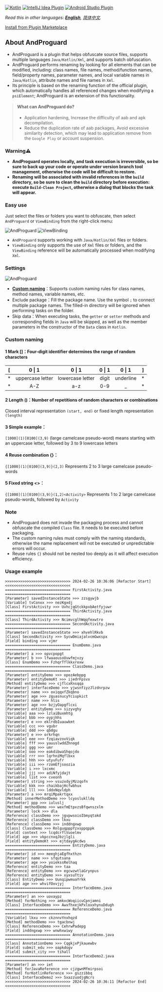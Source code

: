[![Kotlin](https://img.shields.io/badge/%20language-Kotlin-blueviolet.svg)](https://kotlinlang.org/)
[![IntelliJ Idea Plugin](https://img.shields.io/badge/plugin-IntelliJ%20%20Idea-blue.svg)](https://plugins.jetbrains.com/plugin/23840-andproguard)
[![Android Studio Plugin](https://img.shields.io/badge/plugin-AndroidStudio-green.svg)](https://plugins.jetbrains.com/plugin/23840-andproguard)

*Read this in other languages: **[English](README.md)**, [简体中文](README.zh.md).*

[Install from Plugin Marketplace](https://plugins.jetbrains.com/plugin/23840-andproguard)

## About AndProguard

- AndProguard is a plugin that helps obfuscate source files, supports multiple languages `Java/Kotlin/Xml`,
  and supports batch obfuscation.
- AndProguard performs renaming by looking for all elements that can be modified, including: class names,
  file names, method/function names, field/property names, parameter names, and local variable names in `Java/Kotlin`,
  attribute names and file names in `Xml`.
- Its principle is based on the renaming function of the official plugin, which automatically handles all referenced
  changes when modifying a `psiElement`; AndProguard is an extension of this functionality.

> #### What can AndProguard do?
>- Application hardening, Increase the difficulty of aab and apk decompilation.
>- Reduce the duplication rate of aab packages, Avoid excessive similarity detection, which may lead to application
   remove from the `Google Play` or account suspension.

### Warning⚠️

- **AndProguard operates locally, and task execution is irreversible, so be sure to back up your code or operate
  under version branch tool management, otherwise the code will be difficult to restore.**
- **Renaming will be associated with invalid references in the `build` directory,
  so be sure to clean the `build` directory before execution: execute `Build-Clean Project`,
  otherwise a dialog that blocks the task will appear.**

### Easy use

Just select the files or folders you want to obfuscate, then select `AndProguard` or `ViewBinding` from
the right-click menu:

![AndProguard](img/AndProguard.gif)
![ViewBinding](img/ViewBinding.gif)

- `AndProguard` supports working with `Java/Kotlin/Xml` files or folders.
- `ViewBinding` only supports the use of `Xml` files or folders, and the `ViewBinding` reference will be
  automatically processed when modifying `Xml`.

### Settings

![AndProguard](img/config.PNG)

- **[Custom naming](#custom-naming)**：Supports custom naming rules for class names, method names, variable names, etc.
- Exclude package：Fill the package name. Use the symbol `;` to connect multiple package names.
  The filled-in directory will be ignored when performing tasks on the folder.
- Skip data：When executing tasks, the `getter` or `setter` methods and corresponding fields in `Java` will be skipped,
  as well as the member parameters in the constructor of the `Data` class in `Kotlin`.

### Custom naming

#### 1 Mark []：Four-digit identifier determines the range of random characters

| [ |      0 \| 1      |      0 \| 1      | 0 \| 1 |  0 \| 1   | ] |
|---|:----------------:|:----------------:|:------:|:---------:|---|
| * | uppercase letter | lowercase letter | digit  | underline | * |
| * |       A-Z        |       a-z        |  0-9   |     _     | * |

#### 2 Length ()：Number of repetitions of random characters or combinations

Closed interval representation `(start, end)` or fixed length representation `(length)`

#### 3 Simple example：

`[1000](1)[0100](3,9)` (large camelcase pseudo-word) means starting with an uppercase letter,
followed by 3 to 9 lowercase letters

#### 4 Reuse combination {}：

`{[1000](1)[0100](3,9)}(2,3)` Represents 2 to 3 large camelcase pseudo-words

#### 5 Fixed string <>：

`{[1000](1)[0100](3,9)}(1,2)<Activity>` Represents 1 to 2 large camelcase pseudo-words, followed by `Activity`

### Note

- AndProguard does not invade the packaging process and cannot obfuscate the compiled `Class` file.
  It needs to be executed before packaging.
- The custom naming rules must comply with the naming standards,
  otherwise the name replacement will not be executed or unpredictable errors will occur.
- Reuse rules `{}` should not be nested too deeply as it will affect execution efficiency.

### Usage example

```
>>>>>>>>>>>>>>>>>>>>>>>>>>>>>> 2024-02-26 10:36:06 [Refactor Start] <<<<<<<<<<<<<<<<<<<<<<<<<<<<<<
============================== FirstActivity.java ==============================
[Parameter] savedInstanceState >>> zzsgywjb
[Variable] tvConxx >>> nezKgxdj
[Class] FirstActivity >>> UvhcjqGtckkpxbAetfyjuwr
============================== ThirdActivity.java ==============================
[Class] ThirdActivity >>> NcimvcglhWqqfexwtro
============================== SecondActivity.java ==============================
[Parameter] savedInstanceState >>> xhvehlRkvb
[Class] SecondActivity >>> SycwDmiajalvcmGwxspx
[Field] binding >>> vjmr
============================== EnumDemo.java ==============================
[Parameter] a >>> opvcpopgt
[Parameter] b >>> lfwaaousoUvwfmjvzy
[Class] EnumDemo >>> FzhqrTflkkxroxw
============================== ClassDemo.java ==============================
[Parameter] entityDemo >>> opozAebppg
[Parameter] entityDemoKt >>> ijedrFpsvx
[Method] entityDemo >>> cjflcxKnsqqa
[Parameter] interfaceDemo >>> yjwsnfiyzJlzdnrpzw
[Parameter] name >>> oxiqqxfZkqbno
[Parameter] age >>> zguasnucyYciupkict
[Parameter] name >>> hlis
[Parameter] age >>> bzjyOapgflcxi
[Parameter] entityDemo >>> sizyvghy
[Variable] aaa >>> lzlaiBuxmhtg
[Variable] bbb >>> oypjhhs
[Parameter] e >>> eklrdbIuauwkmt
[Variable] ccc >>> vgubr
[Variable] ddd >>> qbdgu
[Parameter] e >>> orkrhqn
[Variable] eee >>> fzqiavzovViqk
[Variable] fff >>> yauuslwddZhnogd
[Variable] ggg >>> umr
[Variable] ooo >>> eakdibwaShqojdo
[Variable] rrr >>> lqrhniMqflbxx
[Variable] hhh >>> utyvFufr
[Variable] iii >>> rzomEfjsoozia
[Variable] i >>> lxcxmc
[Variable] jjj >>> adiNfyjdajt
[Variable] list >>> cveonh
[Parameter] string >>> vsuzxdyjMzzqofn
[Variable] kkk >>> chaikbajHcfwbhux
[Variable] lll >>> lddxNqvldph
[Parameter] a >>> mrqiMpakrtqxx
[Method] innerMethodDemo >>> lcyosluklldq
[Parameter] ppp >>> iuluslj
[Method] methodDemo >>> wexfmEtpxzsBfqwnszxlm
[Parameter] lock >>> dla
[Reference] classDemo >>> jgvpwsoioIbmyqtakd
[Reference] classDemo >>> lkxu
[Reference] classDemo >>> inddngxwp
[Class] ClassDemo >>> RnlguqpppYzxsppqppk
[Field] context >>> lcqdcrflVuoelmv
[Field] age >>> vkpccnxqJbzjlgli
[Field] entityDemoKt >>> ejtdaygAcdws
============================== EntityDemo.java ==============================
[Parameter] id >>> meeghjaEgfhxthzn
[Parameter] name >>> sfqutsana
[Parameter] age >>> yoiekssRelhaq
[Reference] entityDemo >>> taa
[Reference] entityDemo >>> egcwzwtlaGrynpus
[Reference] entityDemo >>> xyxsuTtiv
[Class] EntityDemo >>> UunqipwmuaYrkk
[Field] age >>> whvifOxvjyj
============================== InterfaceDemo.java ==============================
[Parameter] an >>> uovaypz
[Method] forNothing >>> amkxcWoqiicuCpnjamni
[Class] InterfaceDemo >>> AwxfhxejkPxloxxhynuDdugh
============================== ReferenceDemo.java ==============================
[Variable] lkxu >>> ckznnvYnxhqzd
[Method] methodDemo >>> tgacbnwj
[Class] ReferenceDemo >>> CehrwPadepg
[Field] inddngxwp >>> wnwhxwiwy
============================== AnnotationDemo.java ==============================
[Class] AnnotationDemo >>> CqgkjxPjkauewbv
[Field] submit_edu >>> oapkdogv
[Field] submit_city >>> tihall
============================== InterfaceDemo2.java ==============================
[Parameter] an >>> iet
[Method] forJavaReference >>> cjzgwnMfmirpsoi
[Method] forKotlinReference >>> gszzibbq
[Class] InterfaceDemo2 >>> SxazzuodjgNcrs
>>>>>>>>>>>>>>>>>>>>>>>>>>>>>> 2024-02-26 10:36:11 [Refactor End] <<<<<<<<<<<<<<<<<<<<<<<<<<<<<<
```